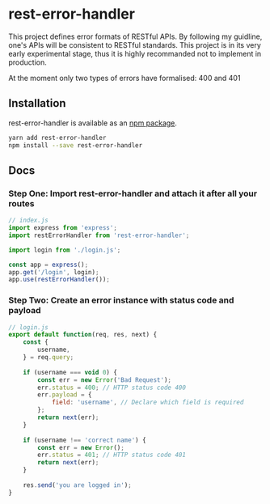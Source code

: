 # rest-error-handler
This project defines error formats of RESTful APIs. By following my guidline, one's APIs will be consistent to RESTful standards. This project is in its very early experimental stage, thus it is highly recommanded not to implement in production.

At the moment only two types of errors have formalised: 400 and 401

## Installation

rest-error-handler is available as an [npm package](https://www.npmjs.com/package/rest-error-handler).

```sh
yarn add rest-error-handler
npm install --save rest-error-handler
```

## Docs

### Step One: Import rest-error-handler and attach it after all your routes

```javascript
// index.js
import express from 'express';
import restErrorHandler from 'rest-error-handler';

import login from './login.js';

const app = express();
app.get('/login', login);
app.use(restErrorHandler());
```

### Step Two: Create an error instance with status code and payload

```javascript
// login.js
export default function(req, res, next) {
    const {
        username,
    } = req.query;
    
    if (username === void 0) {
        const err = new Error('Bad Request');
        err.status = 400; // HTTP status code 400
        err.payload = {
            field: 'username', // Declare which field is required
        };
        return next(err);
    }
    
    if (username !== 'correct name') {
        const err = new Error();
        err.status = 401; // HTTP status code 401
        return next(err);
    }
    
    res.send('you are logged in');
}
```
